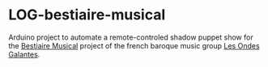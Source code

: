 # LOG-bestiaire-musical
Arduino project to automate a remote-controled shadow puppet show for the [Bestiaire Musical](http://www.lesondesgalantes.com/programme-2017/) project of the french baroque music group [Les Ondes Galantes](http://www.lesondesgalantes.com/).
